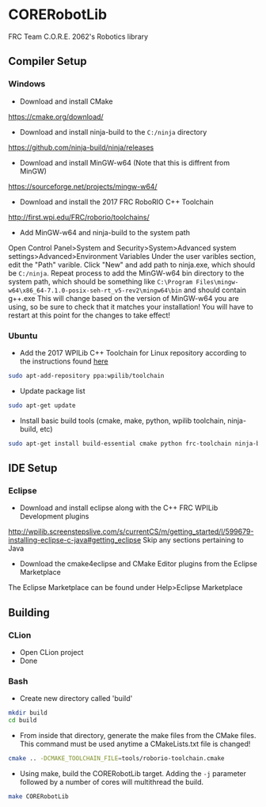 # CORERobotLib
FRC Team C.O.R.E. 2062's Robotics library
## Compiler Setup
### Windows
- Download and install CMake

https://cmake.org/download/
- Download and install ninja-build to the ```C:/ninja``` directory

https://github.com/ninja-build/ninja/releases
- Download and install MinGW-w64 (Note that this is diffrent from MinGW)

https://sourceforge.net/projects/mingw-w64/
- Download and install the 2017 FRC RoboRIO C++ Toolchain

http://first.wpi.edu/FRC/roborio/toolchains/
- Add MinGW-w64 and ninja-build to the system path

Open Control Panel>System and Security>System>Advanced system settings>Advanced>Environment Variables
Under the user varibles section, edit the "Path" varible. Click "New" and add path to ninja.exe, which should be ```C:/ninja```. Repeat process to add the MinGW-w64 bin directory to the system path, which should be something like ```C:\Program Files\mingw-w64\x86_64-7.1.0-posix-seh-rt_v5-rev2\mingw64\bin``` and should contain g++.exe This will change based on the version of MinGW-w64 you are using, so be sure to check that it matches your installation! You will have to restart at this point for the changes to take effect!
### Ubuntu
- Add the 2017 WPILib C++ Toolchain for Linux repository according to the instructions found [here](http://first.wpi.edu/FRC/roborio/toolchains/)
```bash
sudo apt-add-repository ppa:wpilib/toolchain
```
- Update package list
```bash
sudo apt-get update
```
- Install basic build tools (cmake, make, python, wpilib toolchain, ninja-build, etc)
```bash
sudo apt-get install build-essential cmake python frc-toolchain ninja-build
```
## IDE Setup
### Eclipse
- Download and install eclipse along with the C++ FRC WPILib Development plugins

http://wpilib.screenstepslive.com/s/currentCS/m/getting_started/l/599679-installing-eclipse-c-java#getting_eclipse
Skip any sections pertaining to Java
- Download the cmake4eclipse and CMake Editor plugins from the Eclipse Marketplace

The Eclipse Marketplace can be found under Help>Eclipse Marketplace
## Building
### CLion
- Open CLion project
- Done
### Bash
- Create new directory called 'build'
```bash
mkdir build
cd build
```
- From inside that directory, generate the make files from the CMake files. This command must be used anytime a CMakeLists.txt file is changed!
```bash
cmake .. -DCMAKE_TOOLCHAIN_FILE=tools/roborio-toolchain.cmake
```
- Using make, build the CORERobotLib target. Adding the ```-j``` parameter followed by a number of cores will multithread the build.
```bash
make CORERobotLib
```
